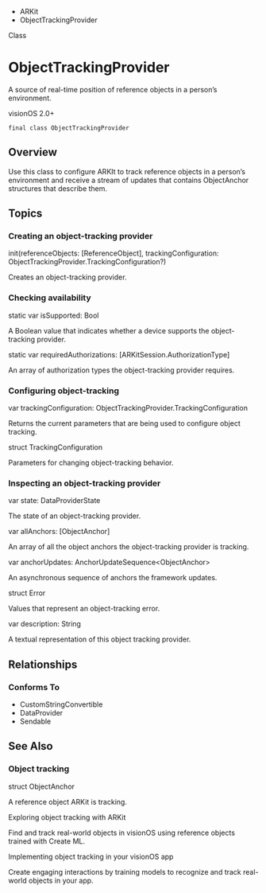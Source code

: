 

- ARKit
-  ObjectTrackingProvider 

Class

# ObjectTrackingProvider

A source of real-time position of reference objects in a person’s environment.

visionOS 2.0+

``` source
final class ObjectTrackingProvider
```

## Overview

Use this class to configure ARKIt to track reference objects in a person’s environment and receive a stream of updates that contains ObjectAnchor structures that describe them.

## Topics

### Creating an object-tracking provider

init(referenceObjects: [ReferenceObject], trackingConfiguration: ObjectTrackingProvider.TrackingConfiguration?)

Creates an object-tracking provider.

### Checking availability

static var isSupported: Bool

A Boolean value that indicates whether a device supports the object-tracking provider.

static var requiredAuthorizations: [ARKitSession.AuthorizationType]

An array of authorization types the object-tracking provider requires.

### Configuring object-tracking

var trackingConfiguration: ObjectTrackingProvider.TrackingConfiguration

Returns the current parameters that are being used to configure object tracking.

struct TrackingConfiguration

Parameters for changing object-tracking behavior.

### Inspecting an object-tracking provider

var state: DataProviderState

The state of an object-tracking provider.

var allAnchors: [ObjectAnchor]

An array of all the object anchors the object-tracking provider is tracking.

var anchorUpdates: AnchorUpdateSequence&lt;ObjectAnchor>

An asynchronous sequence of anchors the framework updates.

struct Error

Values that represent an object-tracking error.

var description: String

A textual representation of this object tracking provider.

## Relationships

### Conforms To

- CustomStringConvertible
- DataProvider
- Sendable

## See Also

### Object tracking

struct ObjectAnchor

A reference object ARKit is tracking.

Exploring object tracking with ARKit

Find and track real-world objects in visionOS using reference objects trained with Create ML.

Implementing object tracking in your visionOS app

Create engaging interactions by training models to recognize and track real-world objects in your app.

